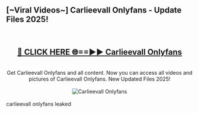 <h2>[~Viral Videos~] Carlieevall Onlyfans - Update Files 2025!</h2>
<br>
<div align="center">
<h2><a href="https://betterlinks.top/A2PfLJ" rel="nofollow">🔴 CLICK HERE 🌐==►► Carlieevall Onlyfans</a></h2>
<br>
Get Carlieevall Onlyfans and all content. Now you can access all videos and pictures of Carlieevall Onlyfans. New Updated Files 2025!
<br>
<br>
<a href="https://betterlinks.top/A2PfLJ" rel="nofollow" data-target="animated-image.originalLink"><img src="https://i.ibb.co.com/WyWwxjT/player-gif2.gif" alt="Carlieevall Onlyfans" style="max-width: 100%; display: inline-block;" data-target="animated-image.originalImage"></a>
</div>
<br>
carlieevall onlyfans leaked